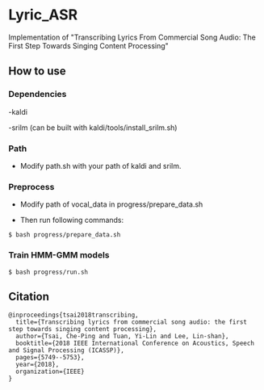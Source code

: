 # Lyric_ASR
Implementation of "Transcribing Lyrics From Commercial Song Audio: The First Step Towards Singing Content Processing"

## How to use

### Dependencies

-kaldi 

-srilm (can be built with kaldi/tools/install_srilm.sh)

### Path

- Modify path.sh with your path of kaldi and srilm.

### Preprocess

- Modify path of vocal_data in progress/prepare_data.sh

- Then run following commands:

```
$ bash progress/prepare_data.sh
```

### Train HMM-GMM models

```
$ bash progress/run.sh
```

## Citation

```
@inproceedings{tsai2018transcribing,
  title={Transcribing lyrics from commercial song audio: the first step towards singing content processing},
  author={Tsai, Che-Ping and Tuan, Yi-Lin and Lee, Lin-shan},
  booktitle={2018 IEEE International Conference on Acoustics, Speech and Signal Processing (ICASSP)},
  pages={5749--5753},
  year={2018},
  organization={IEEE}
}
```
